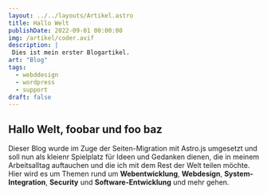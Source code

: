 ```yaml
---
layout: ../../layouts/Artikel.astro
title: Hallo Welt
publishDate: 2022-09-01 00:00:00
img: /artikel/coder.avif
description: |
 Dies ist mein erster Blogartikel.
art: "Blog" 
tags:
  - webddesign
  - wordpress
  - support
draft: false  
---
```

## Hallo Welt, foobar und foo baz
Dieser Blog wurde im Zuge der Seiten-Migration mit Astro.js umgesetzt und soll nun als kleienr Spielplatz für Ideen und Gedanken dienen, die in meinem Arbeitsalltag auftauchen und die ich mit dem Rest der Welt teilen möchte.
Hier wird es um Themen rund um **Webentwicklung**, **Webdesign**, **System-Integration**, **Security** und  **Software-Entwicklung** und mehr gehen.